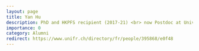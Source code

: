 ```yaml
---
layout: page
title: Yan Hu
description: PhD and HKPFS recipient (2017-21) <br> now Postdoc at University of Fribourg
importance: 0
category: Alumni
redirect: https://www.unifr.ch/directory/fr/people/395868/e0f48
---
```

